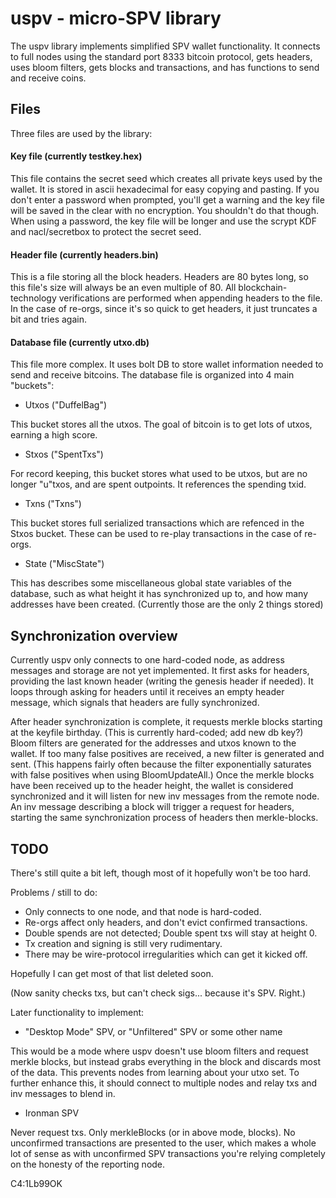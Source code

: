 # uspv - micro-SPV library

The uspv library implements simplified SPV wallet functionality.
It connects to full nodes using the standard port 8333 bitcoin protocol,
gets headers, uses bloom filters, gets blocks and transactions, and has
functions to send and receive coins.

## Files

Three files are used by the library:

#### Key file (currently testkey.hex)

This file contains the secret seed which creates all private keys used by the wallet.  It is stored in ascii hexadecimal for easy copying and pasting.  If you don't enter a password when prompted, you'll get a warning and the key file will be saved in the clear with no encryption.  You shouldn't do that though.  When using a password, the key file will be longer and use the scrypt KDF and nacl/secretbox to protect the secret seed.

#### Header file (currently headers.bin)

This is a file storing all the block headers.  Headers are 80 bytes long, so this file's size will always be an even multiple of 80.  All blockchain-technology verifications are performed when appending headers to the file.  In the case of re-orgs, since it's so quick to get headers, it just truncates a bit and tries again.

#### Database file (currently utxo.db)

This file more complex.  It uses bolt DB to store wallet information needed to send and receive bitcoins.  The database file is organized into 4 main "buckets":

* Utxos ("DuffelBag")

This bucket stores all the utxos.  The goal of bitcoin is to get lots of utxos, earning a high score.

* Stxos ("SpentTxs")

For record keeping, this bucket stores what used to be utxos, but are no longer "u"txos, and are spent outpoints.  It references the spending txid.

* Txns  ("Txns")

This bucket stores full serialized transactions which are refenced in the Stxos bucket.  These can be used to re-play transactions in the case of re-orgs.

* State ("MiscState")

This has describes some miscellaneous global state variables of the database, such as what height it has synchronized up to, and how many addresses have been created.  (Currently those are the only 2 things stored)

## Synchronization overview

Currently uspv only connects to one hard-coded node, as address messages and storage are not yet implemented.  It first asks for headers, providing the last known header (writing the genesis header if needed).  It loops through asking for headers until it receives an empty header message, which signals that headers are fully synchronized.

After header synchronization is complete, it requests merkle blocks starting at the keyfile birthday. (This is currently hard-coded; add new db key?)  Bloom filters are generated for the addresses and utxos known to the wallet.  If too many false positives are received, a new filter is generated and sent. (This happens fairly often because the filter exponentially saturates with false positives when using BloomUpdateAll.)   Once the merkle blocks have been received up to the header height, the wallet is considered synchronized and it will listen for new inv messages from the remote node.  An inv message describing a block will trigger a request for headers, starting the same synchronization process of headers then merkle-blocks.

## TODO

There's still quite a bit left, though most of it hopefully won't be too hard.  

Problems / still to do:

* Only connects to one node, and that node is hard-coded.
* Re-orgs affect only headers, and don't evict confirmed transactions.
* Double spends are not detected; Double spent txs will stay at height 0.
* Tx creation and signing is still very rudimentary.
* There may be wire-protocol irregularities which can get it kicked off.

Hopefully I can get most of that list deleted soon.

(Now sanity checks txs, but can't check sigs... because it's SPV.  Right.)

Later functionality to implement:

* "Desktop Mode" SPV, or "Unfiltered" SPV or some other name

This would be a mode where uspv doesn't use bloom filters and request merkle blocks, but instead grabs everything in the block and discards most of the data.  This prevents nodes from learning about your utxo set.  To further enhance this, it should connect to multiple nodes and relay txs and inv messages to blend in.

* Ironman SPV

Never request txs.  Only merkleBlocks (or in above mode, blocks).  No unconfirmed transactions are presented to the user, which makes a whole lot of sense as with unconfirmed SPV transactions you're relying completely on the honesty of the reporting node.

C4:1Lb99OK
